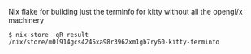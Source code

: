 Nix flake for building just the terminfo for kitty without all the opengl/x machinery

``` console
$ nix-store -qR result
/nix/store/m0l914gcs4245xa98r3962xm1gb7ry60-kitty-terminfo
```
